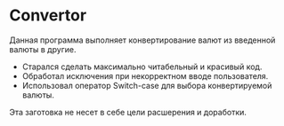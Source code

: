 # Convertor

Данная программа выполняет конвертирование валют из введенной валюты в другие.
+ Старался сделать максимально читабельный и красивый код.
+ Обработал исключения при некорректном вводе пользователя.
+ Использовал оператор Switch-case для выбора конвертируемой валюты.

Эта заготовка не несет в себе цели расшерения и доработки.
